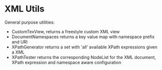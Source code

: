 # XML Utils

General purpose utilities:

* CustomTexView, returns a freestyle custom XML view
* DocumentNamespaces returns a key value map with namespace prefix and URI
* XPathGenerator returns a set with 'all' available XPath expressions given a XML
* XPathTester returns the corresponding NodeList for the XML document, XPath expression and namespace aware configuration
